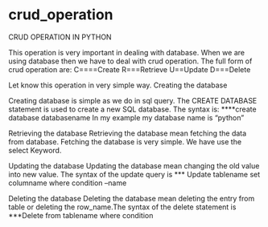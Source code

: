 # crud_operation
CRUD OPERATION IN PYTHON

 This operation is very important in dealing with database. When we are using database then we have to      deal with crud operation. The full form of crud operation are:
C====Create
R===Retrieve
U==Update
D===Delete

Let know this operation in very simple way.
Creating the database



Creating database is simple as we do in sql query. The CREATE DATABASE statement is used to create a new SQL database. The syntax is:
   ****create database databasename
  In my example my database name is “python”
  
  
  
  
Retrieving the database
Retrieving the database mean fetching the data from database. Fetching the database is very simple. We have use the select Keyword.




Updating the database
Updating the database mean changing the old value into new value. The syntax of the update query is 
  *** Update tablename set columname where condition –name
  
  
  
  
Deleting the database
Deleting the database mean deleting the entry from table or deleting the row_name.The syntax of the delete statement is 
  ***Delete from tablename where condition
